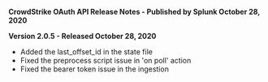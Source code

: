 **CrowdStrike OAuth API Release Notes - Published by Splunk October 28, 2020**


**Version 2.0.5 - Released October 28, 2020**

* Added the last\_offset\_id in the state file
* Fixed the preprocess script issue in 'on poll' action
* Fixed the bearer token issue in the ingestion
